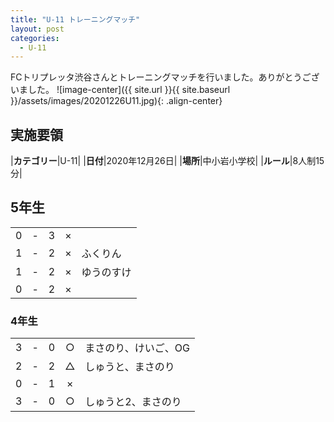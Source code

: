 ```yaml
---
title: "U-11 トレーニングマッチ"
layout: post
categories:
  - U-11
---
```


FCトリプレッタ渋谷さんとトレーニングマッチを行いました。ありがとうございました。
![image-center]({{ site.url }}{{ site.baseurl }}/assets/images/20201226U11.jpg){: .align-center}

## 実施要領

|**カテゴリー**|U-11|
|**日付**|2020年12月26日|
|**場所**|中小岩小学校|
|**ルール**|8人制15分|

## 5年生

|    |   |    |         |    |
|:--:|:-:|:--:|:--:|:--------|
|    0| - |   3|×||
|    1| - |   2|×|ふくりん|
|    1| - |   2|×|ゆうのすけ|
|    0| - |   2|×||


### 4年生

|    |   |    |         |    |
|:--:|:-:|:--:|:--:|:--------|
|    3| - |   0|○|まさのり、けいご、OG|
|    2| - |   2|△|しゅうと、まさのり|
|    0| - |   1|×||
|    3| - |   0|○|しゅうと2、まさのり|
